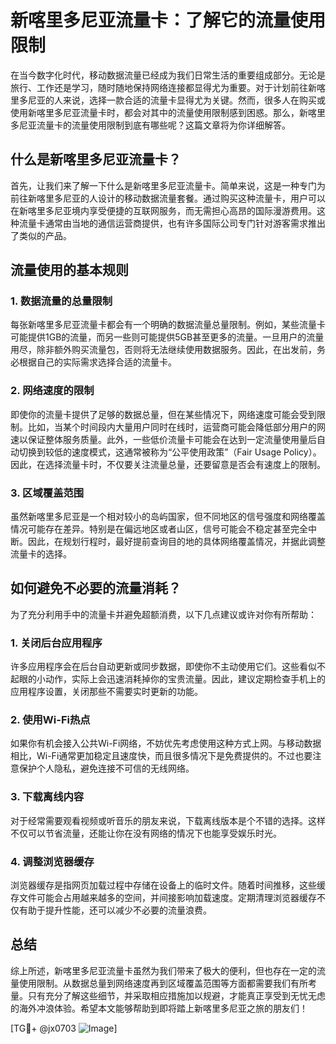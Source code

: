# 新喀里多尼亚流量卡：了解它的流量使用限制

在当今数字化时代，移动数据流量已经成为我们日常生活的重要组成部分。无论是旅行、工作还是学习，随时随地保持网络连接都显得尤为重要。对于计划前往新喀里多尼亚的人来说，选择一款合适的流量卡显得尤为关键。然而，很多人在购买或使用新喀里多尼亚流量卡时，都会对其中的流量使用限制感到困惑。那么，新喀里多尼亚流量卡的流量使用限制到底有哪些呢？这篇文章将为你详细解答。

## 什么是新喀里多尼亚流量卡？

首先，让我们来了解一下什么是新喀里多尼亚流量卡。简单来说，这是一种专门为前往新喀里多尼亚的人设计的移动数据流量套餐。通过购买这种流量卡，用户可以在新喀里多尼亚境内享受便捷的互联网服务，而无需担心高昂的国际漫游费用。这种流量卡通常由当地的通信运营商提供，也有许多国际公司专门针对游客需求推出了类似的产品。

## 流量使用的基本规则

### 1. 数据流量的总量限制
每张新喀里多尼亚流量卡都会有一个明确的数据流量总量限制。例如，某些流量卡可能提供1GB的流量，而另一些则可能提供5GB甚至更多的流量。一旦用户的流量用尽，除非额外购买流量包，否则将无法继续使用数据服务。因此，在出发前，务必根据自己的实际需求选择合适的流量卡。

### 2. 网络速度的限制
即使你的流量卡提供了足够的数据总量，但在某些情况下，网络速度可能会受到限制。比如，当某个时间段内大量用户同时在线时，运营商可能会降低部分用户的网速以保证整体服务质量。此外，一些低价流量卡可能会在达到一定流量使用量后自动切换到较低的速度模式，这通常被称为“公平使用政策”（Fair Usage Policy）。因此，在选择流量卡时，不仅要关注流量总量，还要留意是否会有速度上的限制。

### 3. 区域覆盖范围
虽然新喀里多尼亚是一个相对较小的岛屿国家，但不同地区的信号强度和网络覆盖情况可能存在差异。特别是在偏远地区或者山区，信号可能会不稳定甚至完全中断。因此，在规划行程时，最好提前查询目的地的具体网络覆盖情况，并据此调整流量卡的选择。

## 如何避免不必要的流量消耗？

为了充分利用手中的流量卡并避免超额消费，以下几点建议或许对你有所帮助：

### 1. 关闭后台应用程序
许多应用程序会在后台自动更新或同步数据，即使你不主动使用它们。这些看似不起眼的小动作，实际上会迅速消耗掉你的宝贵流量。因此，建议定期检查手机上的应用程序设置，关闭那些不需要实时更新的功能。

### 2. 使用Wi-Fi热点
如果你有机会接入公共Wi-Fi网络，不妨优先考虑使用这种方式上网。与移动数据相比，Wi-Fi通常更加稳定且速度快，而且很多情况下是免费提供的。不过也要注意保护个人隐私，避免连接不可信的无线网络。

### 3. 下载离线内容
对于经常需要观看视频或听音乐的朋友来说，下载离线版本是个不错的选择。这样不仅可以节省流量，还能让你在没有网络的情况下也能享受娱乐时光。

### 4. 调整浏览器缓存
浏览器缓存是指网页加载过程中存储在设备上的临时文件。随着时间推移，这些缓存文件可能会占用越来越多的空间，并间接影响加载速度。定期清理浏览器缓存不仅有助于提升性能，还可以减少不必要的流量浪费。

## 总结

综上所述，新喀里多尼亚流量卡虽然为我们带来了极大的便利，但也存在一定的流量使用限制。从数据总量到网络速度再到区域覆盖范围等方面都需要我们有所考量。只有充分了解这些细节，并采取相应措施加以规避，才能真正享受到无忧无虑的海外冲浪体验。希望本文能够帮助到即将踏上新喀里多尼亚之旅的朋友们！

[TG💪+ @jx0703 ![Image](https://github.com/user-attachments/assets/dbca1d08-cadb-493c-b0ec-ad6f7a83f270)]